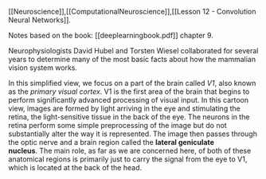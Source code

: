 [[Neuroscience]],[[ComputationalNeuroscience]],[[Lesson 12 - Convolution Neural Networks]].

Notes based on the book: [[deeplearningbook.pdf]] chapter 9.

Neurophysiologists David Hubel and Torsten Wiesel collaborated for several years to determine many of the most basic facts about how the mammalian vision system works.

In this simplified view, we focus on a part of the brain called *V1*, also known as the *primary visual cortex*. V1 is the first area of the brain that begins to perform significantly advanced processing of visual input. In this cartoon view, images are formed by light arriving in the eye and stimulating the retina, the light-sensitive tissue in the back of the eye. The neurons in the retina perform some simple preprocessing of the image but do not substantially alter the way it is represented. The image then passes through the optic nerve and a brain region called the **lateral geniculate nucleus**. The main role, as far as we are concerned here, of both of these anatomical regions is primarily just to carry the signal from the eye to V1, which is located at the back of the head.